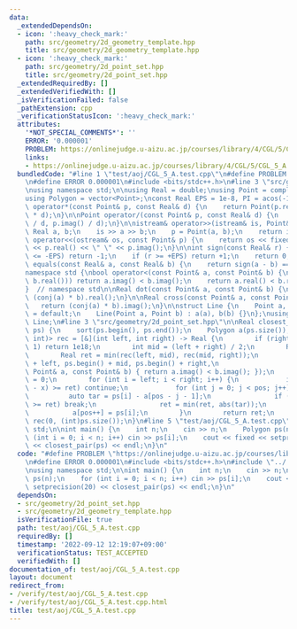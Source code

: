```yaml
---
data:
  _extendedDependsOn:
  - icon: ':heavy_check_mark:'
    path: src/geometry/2d_geometry_template.hpp
    title: src/geometry/2d_geometry_template.hpp
  - icon: ':heavy_check_mark:'
    path: src/geometry/2d_point_set.hpp
    title: src/geometry/2d_point_set.hpp
  _extendedRequiredBy: []
  _extendedVerifiedWith: []
  _isVerificationFailed: false
  _pathExtension: cpp
  _verificationStatusIcon: ':heavy_check_mark:'
  attributes:
    '*NOT_SPECIAL_COMMENTS*': ''
    ERROR: '0.000001'
    PROBLEM: https://onlinejudge.u-aizu.ac.jp/courses/library/4/CGL/5/CGL_5_A
    links:
    - https://onlinejudge.u-aizu.ac.jp/courses/library/4/CGL/5/CGL_5_A
  bundledCode: "#line 1 \"test/aoj/CGL_5_A.test.cpp\"\n#define PROBLEM \"https://onlinejudge.u-aizu.ac.jp/courses/library/4/CGL/5/CGL_5_A\"\
    \n#define ERROR 0.000001\n#include <bits/stdc++.h>\n#line 3 \"src/geometry/2d_geometry_template.hpp\"\
    \nusing namespace std;\n\nusing Real = double;\nusing Point = complex<Real>;\n\
    using Polygon = vector<Point>;\nconst Real EPS = 1e-8, PI = acos(-1);\n\nPoint\
    \ operator*(const Point& p, const Real& d) {\n    return Point(p.real() * d, p.imag()\
    \ * d);\n}\n\nPoint operator/(const Point& p, const Real& d) {\n    return Point(p.real()\
    \ / d, p.imag() / d);\n}\n\nistream& operator>>(istream& is, Point& p) {\n   \
    \ Real a, b;\n    is >> a >> b;\n    p = Point(a, b);\n    return is;\n}\n\nostream&\
    \ operator<<(ostream& os, const Point& p) {\n    return os << fixed << setprecision(20)\
    \ << p.real() << \" \" << p.imag();\n}\n\nint sign(const Real& r) {\n    if (r\
    \ <= -EPS) return -1;\n    if (r >= +EPS) return +1;\n    return 0;\n}\n\nbool\
    \ equals(const Real& a, const Real& b) {\n    return sign(a - b) == 0;\n}\n\n\
    namespace std {\nbool operator<(const Point& a, const Point& b) {\n    if (equals(a.real(),\
    \ b.real())) return a.imag() < b.imag();\n    return a.real() < b.real();\n}\n\
    }  // namespace std\n\nReal dot(const Point& a, const Point& b) {\n    return\
    \ (conj(a) * b).real();\n}\n\nReal cross(const Point& a, const Point& b) {\n \
    \   return (conj(a) * b).imag();\n}\n\nstruct Line {\n    Point a, b;\n    Line()\
    \ = default;\n    Line(Point a, Point b) : a(a), b(b) {}\n};\nusing Segment =\
    \ Line;\n#line 3 \"src/geometry/2d_point_set.hpp\"\n\nReal closest_pair(Polygon\
    \ ps) {\n    sort(ps.begin(), ps.end());\n    Polygon a(ps.size());\n\n    function<Real(int,\
    \ int)> rec = [&](int left, int right) -> Real {\n        if (right - left <=\
    \ 1) return 1e18;\n        int mid = (left + right) / 2;\n        Real x = ps[mid].real();\n\
    \        Real ret = min(rec(left, mid), rec(mid, right));\n        inplace_merge(ps.begin()\
    \ + left, ps.begin() + mid, ps.begin() + right,\n                      [&](const\
    \ Point& a, const Point& b) { return a.imag() < b.imag(); });\n        int pos\
    \ = 0;\n        for (int i = left; i < right; i++) {\n            if (fabs((ps[i].real())\
    \ - x) >= ret) continue;\n            for (int j = 0; j < pos; j++) {\n      \
    \          auto tar = ps[i] - a[pos - j - 1];\n                if (tar.imag()\
    \ >= ret) break;\n                ret = min(ret, abs(tar));\n            }\n \
    \           a[pos++] = ps[i];\n        }\n        return ret;\n    };\n    return\
    \ rec(0, (int)ps.size());\n}\n#line 5 \"test/aoj/CGL_5_A.test.cpp\"\nusing namespace\
    \ std;\n\nint main() {\n    int n;\n    cin >> n;\n    Polygon ps(n);\n    for\
    \ (int i = 0; i < n; i++) cin >> ps[i];\n    cout << fixed << setprecision(20)\
    \ << closest_pair(ps) << endl;\n}\n"
  code: "#define PROBLEM \"https://onlinejudge.u-aizu.ac.jp/courses/library/4/CGL/5/CGL_5_A\"\
    \n#define ERROR 0.000001\n#include <bits/stdc++.h>\n#include \"../../src/geometry/2d_point_set.hpp\"\
    \nusing namespace std;\n\nint main() {\n    int n;\n    cin >> n;\n    Polygon\
    \ ps(n);\n    for (int i = 0; i < n; i++) cin >> ps[i];\n    cout << fixed <<\
    \ setprecision(20) << closest_pair(ps) << endl;\n}\n"
  dependsOn:
  - src/geometry/2d_point_set.hpp
  - src/geometry/2d_geometry_template.hpp
  isVerificationFile: true
  path: test/aoj/CGL_5_A.test.cpp
  requiredBy: []
  timestamp: '2022-09-12 12:19:07+09:00'
  verificationStatus: TEST_ACCEPTED
  verifiedWith: []
documentation_of: test/aoj/CGL_5_A.test.cpp
layout: document
redirect_from:
- /verify/test/aoj/CGL_5_A.test.cpp
- /verify/test/aoj/CGL_5_A.test.cpp.html
title: test/aoj/CGL_5_A.test.cpp
---
```

